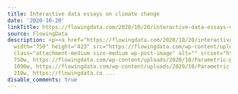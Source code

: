 ```yaml
---
title: Interactive data essays on climate change
date: '2020-10-20'
linkTitle: https://flowingdata.com/2020/10/20/interactive-data-essays-on-climate-change/
source: FlowingData
description: <p><a href="https://flowingdata.com/2020/10/20/interactive-data-essays-on-climate-change/"><img
  width="750" height="423" src="https://flowingdata.com/wp-content/uploads/2020/10/Parametric-press-on-climate-750x423.png"
  class="attachment-medium size-medium wp-post-image" alt="" srcset="https://flowingdata.com/wp-content/uploads/2020/10/Parametric-press-on-climate-750x423.png
  750w, https://flowingdata.com/wp-content/uploads/2020/10/Parametric-press-on-climate-1090x615.png
  1090w, https://flowingdata.com/wp-content/uploads/2020/10/Parametric-press-on-climate-210x118.png
  210w, https://flowingdata.co ...
disable_comments: true
---
```

<p><a href="https://flowingdata.com/2020/10/20/interactive-data-essays-on-climate-change/"><img width="750" height="423" src="https://flowingdata.com/wp-content/uploads/2020/10/Parametric-press-on-climate-750x423.png" class="attachment-medium size-medium wp-post-image" alt="" srcset="https://flowingdata.com/wp-content/uploads/2020/10/Parametric-press-on-climate-750x423.png 750w, https://flowingdata.com/wp-content/uploads/2020/10/Parametric-press-on-climate-1090x615.png 1090w, https://flowingdata.com/wp-content/uploads/2020/10/Parametric-press-on-climate-210x118.png 210w, https://flowingdata.co ...